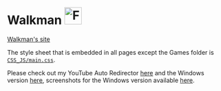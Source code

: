 # Walkman <img src="http://walkman100.github.io/Walkman/Images/Tempecs_Wallpaper_1440x900 square.jpg" title="Favicon used in my site" width="40" height="40" alt="Favicon used in my site">

[Walkman's site](http://walkman100.github.com)

The style sheet that is embedded in all pages except the Games folder is [`CSS_JS/main.css`](http://walkman100.github.io/Walkman/CSS_JS/main.css).

Please check out my YouTube Auto Redirector [here](http://walkman100.github.io/Walkman/HTML/YTVL.html) and the Windows version [here](http://github.com/Walkman100/YTVL/releases/latest), screenshots for the Windows version available [here](http://walkman100.github.io/Walkman/HTML/YTVLWindowsScreenshots.html).
